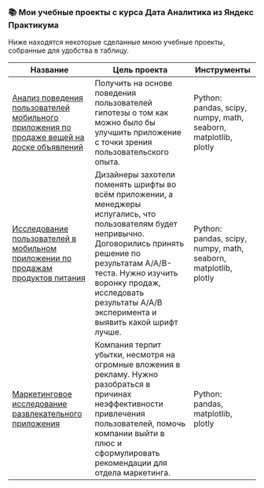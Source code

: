 ### :books: Мои учебные проекты с курса Дата Аналитика из Яндекс Практикума

Ниже находятся некоторые сделанные мною учебные проекты, собранные для удобства в таблицу.

| Название                            | Цель проекта           | Инструменты |
| ----------------------------------- | ------------------ | --------------------- |
| [Анализ поведения пользователей мобильного приложения по продаже вещей на доске объявлений](https://github.com/ilduskhisamov/yandex_practicum_da_projects/tree/44ea056140a801f8d0f2de01788f43d16b5c7cd2/mobile_app) | Получить на основе поведения пользователей гипотезы о том как можно было бы улучшить приложение с точки зрения пользовательского опыта. | Python: pandas, scipy, numpy, math, seaborn, matplotlib, plotly |
| [Исследование пользователей в мобильном приложении по продажам продуктов питания](https://github.com/ilduskhisamov/yandex_practicum_da_projects/tree/44ea056140a801f8d0f2de01788f43d16b5c7cd2/user_behavior) | Дизайнеры захотели поменять шрифты во всём приложении, а менеджеры испугались, что пользователям будет непривычно. Договорились принять решение по результатам A/A/B-теста. Нужно изучить воронку продаж, исследовать результаты А/А/В эксперимента и выявить какой шрифт лучше. | Python: pandas, scipy, numpy, math, seaborn, matplotlib, plotly |       
| [Маркетинговое исследование развлекательного приложения](https://github.com/ilduskhisamov/yandex_practicum_da_projects/tree/44ea056140a801f8d0f2de01788f43d16b5c7cd2/marketing_analyse) | Компания терпит убытки, несмотря на огромные вложения в рекламу. Нужно разобраться в причинах неэффективности привлечения пользователей, помочь компании выйти в плюс и сформулировать рекомендации для отдела маркетинга. | Python: pandas, matplotlib, plotly |
